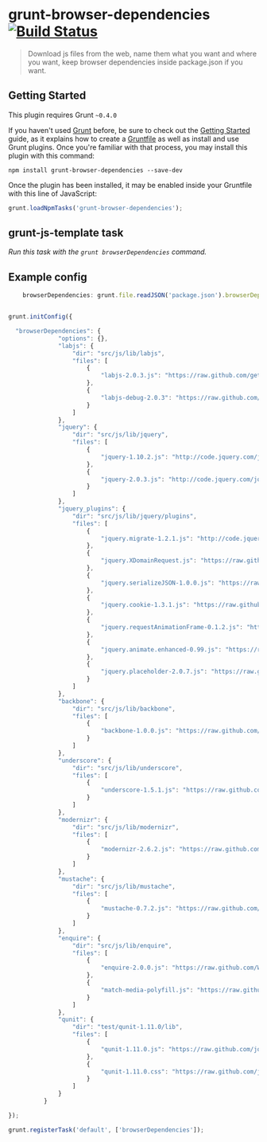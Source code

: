 # grunt-browser-dependencies [![Build Status](https://secure.travis-ci.org/michaelbenin/grunt-browser-dependencies.png?branch=master)](http://travis-ci.org/gruntjs/grunt-browser-dependencies)

> Download js files from the web, name them what you want and where you want, keep browser dependencies inside package.json if you want.

## Getting Started
This plugin requires Grunt `~0.4.0`

If you haven't used [Grunt](http://gruntjs.com/) before, be sure to check out the [Getting Started](http://gruntjs.com/getting-started) guide, as it explains how to create a [Gruntfile](http://gruntjs.com/sample-gruntfile) as well as install and use Grunt plugins. Once you're familiar with that process, you may install this plugin with this command:

```shell
npm install grunt-browser-dependencies --save-dev
```

Once the plugin has been installed, it may be enabled inside your Gruntfile with this line of JavaScript:

```js
grunt.loadNpmTasks('grunt-browser-dependencies');
```




## grunt-js-template task
_Run this task with the `grunt browserDependencies` command._


## Example config


```javascript
    browserDependencies: grunt.file.readJSON('package.json').browserDependencies,
```

```javascript

grunt.initConfig({

  "browserDependencies": {
              "options": {},
              "labjs": {
                  "dir": "src/js/lib/labjs",
                  "files": [
                      {
                          "labjs-2.0.3.js": "https://raw.github.com/getify/LABjs/master/LAB.min.js"
                      },
                      {
                          "labjs-debug-2.0.3": "https://raw.github.com/getify/LABjs/master/LAB-debug.min.js"
                      }
                  ]
              },
              "jquery": {
                  "dir": "src/js/lib/jquery",
                  "files": [
                      {
                          "jquery-1.10.2.js": "http://code.jquery.com/jquery-1.10.2.js"
                      },
                      {
                          "jquery-2.0.3.js": "http://code.jquery.com/jquery-2.0.3.js"
                      }
                  ]
              },
              "jquery_plugins": {
                  "dir": "src/js/lib/jquery/plugins",
                  "files": [
                      {
                          "jquery.migrate-1.2.1.js": "http://code.jquery.com/jquery-migrate-1.2.1.js"
                      },
                      {
                          "jquery.XDomainRequest.js": "https://raw.github.com/MoonScript/jQuery-ajaxTransport-XDomainRequest/master/jQuery.XDomainRequest.js"
                      },
                      {
                          "jquery.serializeJSON-1.0.0.js": "https://raw.github.com/marioizquierdo/jquery.serializeJSON/1.0.0/jquery.serializeJSON.js"
                      },
                      {
                          "jquery.cookie-1.3.1.js": "https://raw.github.com/carhartl/jquery-cookie/v1.3.1/jquery.cookie.js"
                      },
                      {
                          "jquery.requestAnimationFrame-0.1.2.js": "https://raw.github.com/gnarf37/jquery-requestAnimationFrame/85a4ffffae9225c5e08c768aeadcaaa53eabdcbe/src/jquery.requestAnimationFrame.js"
                      },
                      {
                          "jquery.animate.enhanced-0.99.js": "https://raw.github.com/benbarnett/jQuery-Animate-Enhanced/9d83aaadcc94ea67c69344cb7815cb3ccb8a6c36/scripts/src/jquery.animate-enhanced.js"
                      },
                      {
                          "jquery.placeholder-2.0.7.js": "https://raw.github.com/mathiasbynens/jquery-placeholder/master/jquery.placeholder.js"
                      }
                  ]
              },
              "backbone": {
                  "dir": "src/js/lib/backbone",
                  "files": [
                      {
                          "backbone-1.0.0.js": "https://raw.github.com/documentcloud/backbone/1.0.0/backbone.js"
                      }
                  ]
              },
              "underscore": {
                  "dir": "src/js/lib/underscore",
                  "files": [
                      {
                          "underscore-1.5.1.js": "https://raw.github.com/jashkenas/underscore/1.5.1/underscore.js"
                      }
                  ]
              },
              "modernizr": {
                  "dir": "src/js/lib/modernizr",
                  "files": [
                      {
                          "modernizr-2.6.2.js": "https://raw.github.com/Modernizr/Modernizr/v2.6.2/modernizr.js"
                      }
                  ]
              },
              "mustache": {
                  "dir": "src/js/lib/mustache",
                  "files": [
                      {
                          "mustache-0.7.2.js": "https://raw.github.com/janl/mustache.js/0.7.2/mustache.js"
                      }
                  ]
              },
              "enquire": {
                  "dir": "src/js/lib/enquire",
                  "files": [
                      {
                          "enquire-2.0.0.js": "https://raw.github.com/WickyNilliams/enquire.js/v2.0.0/dist/enquire.js"
                      },
                      {
                          "match-media-polyfill.js": "https://raw.github.com/weblinc/media-match/master/media.match.js"
                      }
                  ]
              },
              "qunit": {
                  "dir": "test/qunit-1.11.0/lib",
                  "files": [
                      {
                          "qunit-1.11.0.js": "https://raw.github.com/jquery/qunit/v1.11.0/qunit/qunit.js"
                      },
                      {
                          "qunit-1.11.0.css": "https://raw.github.com/jquery/qunit/v1.11.0/qunit/qunit.css"
                      }
                  ]
              }
          }

});

grunt.registerTask('default', ['browserDependencies']);

```
